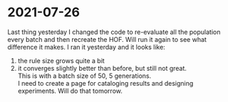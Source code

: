 # 2021-07-26
Last thing yesterday I changed the code to re-evaluate all the population every batch and then recreate the HOF.  Will run it again to see what difference it makes. I ran it yesterday and it looks like:
1. the rule size grows quite a bit
2. it converges slightly better than before, but still not great.  
This is with a batch size of 50, 5 generations.  
I need to create a page for cataloging results and designing experiments.  Will do that tomorrow.

